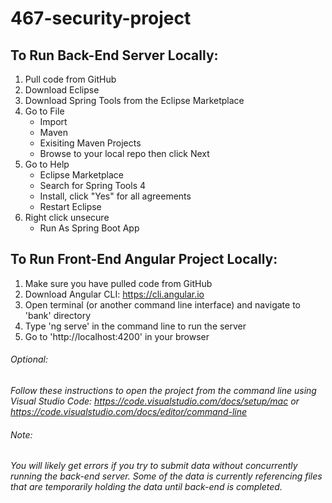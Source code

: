 # 467-security-project

## To Run Back-End Server Locally:

1. Pull code from GitHub
2. Download Eclipse
3. Download Spring Tools from the Eclipse Marketplace
4. Go to File
   - Import
   - Maven
   - Exisiting Maven Projects
   - Browse to your local repo then click Next
5. Go to Help
   - Eclipse Marketplace
   - Search for Spring Tools 4
   - Install, click "Yes" for all agreements
   - Restart Eclipse
6. Right click unsecure 
   - Run As Spring Boot App

## To Run Front-End Angular Project Locally:

1. Make sure you have pulled code from GitHub
2. Download Angular CLI: https://cli.angular.io
3. Open terminal (or another command line interface) and navigate to 'bank' directory
4. Type 'ng serve' in the command line to run the server
5. Go to 'http://localhost:4200' in your browser
###### Optional: 
*Follow these instructions to open the project from the command line using Visual Studio Code: https://code.visualstudio.com/docs/setup/mac or https://code.visualstudio.com/docs/editor/command-line*

###### Note: 
*You will likely get errors if you try to submit data without concurrently running the back-end server.
Some of the data is currently referencing files that are temporarily holding the data until back-end is completed.*
